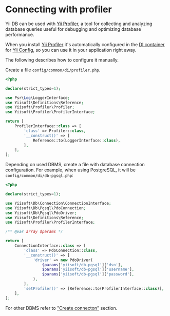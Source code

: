 # Connecting with profiler

Yii DB can be used with [Yii Profiler](https://github.com/yiisoft/profiler), a tool for collecting and analyzing
database queries useful for debugging and optimizing database performance.

When you install [Yii Profiler](https://github.com/yiisoft/profiler) it's automatically configured in the
[DI container](https://github.com/yiisoft/di) for [Yii Config](https://github.com/yiisoft/config),
so you can use it in your application right away.

The following describes how to configure it manually.

Create a file `config/common/di/profiler.php`.

```php
<?php

declare(strict_types=1);

use Psr\Log\LoggerInterface;
use Yiisoft\Definitions\Reference;
use Yiisoft\Profiler\Profiler;
use Yiisoft\Profiler\ProfilerInterface;

return [
    ProfilerInterface::class => [
        'class' => Profiler::class,
        '__construct()' => [
            Reference::to(LoggerInterface::class),
        ],
    ],
];
```

Depending on used DBMS, create a file with database connection configuration. For example, when using PostgreSQL, it
will be `config/common/di/db-pgsql.php`:

```php
<?php

declare(strict_types=1);

use Yiisoft\Db\Connection\ConnectionInterface;
use Yiisoft\Db\Pgsql\PdoConnection;
use Yiisoft\Db\Pgsql\PdoDriver;
use Yiisoft\Definitions\Reference;
use Yiisoft\Profiler\ProfilerInterface;

/** @var array $params */

return [
    ConnectionInterface::class => [
        'class' => PdoConnection::class,
        '__construct()' => [
            'driver' => new PdoDriver(
                $params['yiisoft/db-pgsql']['dsn'],
                $params['yiisoft/db-pgsql']['username'],
                $params['yiisoft/db-pgsql']['password'],
            ),
        ],
        'setProfiler()' => [Reference::to(ProfilerInterface::class)],
    ],
];
```

For other DBMS refer to ["Create connecton"](/docs/en/README.md#create-connection) section.
